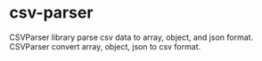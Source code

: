 # csv-parser
CSVParser library parse csv data to array, object, and json format. CSVParser convert array, object, json to csv format.

